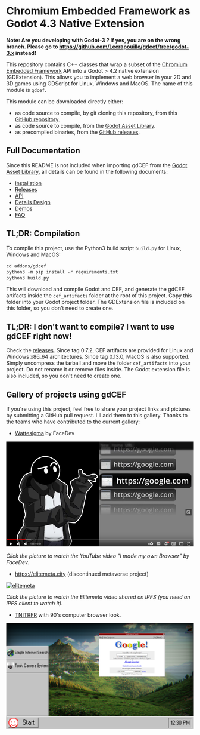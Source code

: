 # Chromium Embedded Framework as Godot 4.3 Native Extension

**Note: Are you developing with Godot-3 ? If yes, you are on the wrong branch. Please go to https://github.com/Lecrapouille/gdcef/tree/godot-3.x instead!**

This repository contains C++ classes that wrap a subset of the [Chromium Embedded Framework](https://bitbucket.org/chromiumembedded/cef/wiki/Home) API into a Godot > 4.2 native extension (GDExtension). This allows you to implement a web browser in your 2D and 3D games using GDScript for Linux, Windows and MacOS. The name of this module is `gdcef`.

This module can be downloaded directly either:
- as code source to compile, by git cloning this repository, from this [GitHub repository](https://github.com/Lecrapouille/gdcef).
- as code source to compile, from the [Godot Asset Library](https://godotengine.org/asset-library/asset/2508).
- as precompiled binaries, from the [GitHub releases](https://github.com/Lecrapouille/gdcef/releases).

## Full Documentation

Since this README is not included when importing gdCEF from the [Godot Asset Library](https://godotengine.org/asset-library/asset/2508), all details can be found in the following documents:

- [Installation](addons/gdcef/doc/installation.md)
- [Releases](https://github.com/Lecrapouille/gdcef/releases)
- [API](addons/gdcef/doc/API.md)
- [Details Design](addons/gdcef/doc/detailsdesign.md)
- [Demos](demos/README.md)
- [FAQ](addons/gdcef/README.md#faq)

## TL;DR: Compilation

To compile this project, use the Python3 build script `build.py` for Linux, Windows and MacOS:

```
cd addons/gdcef
python3 -m pip install -r requirements.txt
python3 build.py
```

This will download and compile Godot and CEF, and generate the gdCEF artifacts inside the `cef_artifacts` folder at the root of this project. Copy this folder into your Godot project folder. The GDExtension file is included on this folder, so you don't need to create one.

## TL;DR: I don't want to compile? I want to use gdCEF right now!

Check the [releases](https://github.com/Lecrapouille/gdcef/releases). Since tag 0.7.2, CEF artifacts are provided for Linux and Windows x86_64 architectures. Since tag 0.13.0, MacOS is also supported. Simply uncompress the tarball and move the folder `cef_artifacts` into your project. Do not rename it or remove files inside. The Godot extension file is also included, so you don't need to create one.

## Gallery of projects using gdCEF

If you're using this project, feel free to share your project links and pictures by submitting a GitHub pull request. I'll add them to this gallery. Thanks to the teams who have contributed to the current gallery:

- [Wattesigma](https://github.com/face-hh/wattesigma) by FaceDev

[![Wattesigma](addons/gdcef/doc/gallery/wattesigma.png)](https://youtu.be/37ISfJ2NSXQ)

*Click the picture to watch the YouTube video "I made my own Browser" by FaceDev.*

- https://elitemeta.city (discontinued metaverse project)

[![elitemeta](addons/gdcef/doc/gallery/elitemeta.jpg)](https://ipfs.io/ipfs/QmaL7NY5qs3AtAdcX8vFhqaHwJeTMKfP3PbzcHZBLmo1QQ?filename=elitemeta_0.mp4)

*Click the picture to watch the Elitemeta video shared on IPFS (you need an IPFS client to watch it).*

- [TNITRFR](https://gamejolt.com/games/TNITRFR/948968) with 90's computer browser look.

![TNITRFR](addons/gdcef/doc/gallery/tnitrfr.png)